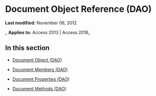 
# Document Object Reference (DAO)

 **Last modified:** November 06, 2012

 _ **Applies to:** Access 2013 | Access 2016_

## In this section


- [Document Object (DAO)](b51d4545-b157-4c7c-fdbe-16a25afffdb3.md)
    
- [Document Members (DAO)](8de770e6-e4d1-372a-3ef8-8539c921b41f.md)
    
- [Document Properties (DAO)](44c2192b-1dab-482c-9952-7fdae549c228.md)
    
- [Document Methods (DAO)](ded29f01-7169-4f4d-a409-43a729a1b817.md)
    
